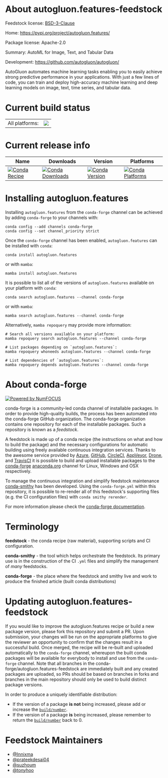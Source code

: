 About autogluon.features-feedstock
==================================

Feedstock license: [BSD-3-Clause](https://github.com/conda-forge/autogluon.features-feedstock/blob/main/LICENSE.txt)

Home: https://pypi.org/project/autogluon.features/

Package license: Apache-2.0

Summary: AutoML for Image, Text, and Tabular Data

Development: https://github.com/autogluon/autogluon/

AutoGluon automates machine learning tasks enabling you to easily achieve strong
predictive performance in your applications. With just a few lines of code, you
can train and deploy high-accuracy machine learning and deep learning models on
image, text, time series, and tabular data.


Current build status
====================


<table><tr><td>All platforms:</td>
    <td>
      <a href="https://dev.azure.com/conda-forge/feedstock-builds/_build/latest?definitionId=18443&branchName=main">
        <img src="https://dev.azure.com/conda-forge/feedstock-builds/_apis/build/status/autogluon.features-feedstock?branchName=main">
      </a>
    </td>
  </tr>
</table>

Current release info
====================

| Name | Downloads | Version | Platforms |
| --- | --- | --- | --- |
| [![Conda Recipe](https://img.shields.io/badge/recipe-autogluon.features-green.svg)](https://anaconda.org/conda-forge/autogluon.features) | [![Conda Downloads](https://img.shields.io/conda/dn/conda-forge/autogluon.features.svg)](https://anaconda.org/conda-forge/autogluon.features) | [![Conda Version](https://img.shields.io/conda/vn/conda-forge/autogluon.features.svg)](https://anaconda.org/conda-forge/autogluon.features) | [![Conda Platforms](https://img.shields.io/conda/pn/conda-forge/autogluon.features.svg)](https://anaconda.org/conda-forge/autogluon.features) |

Installing autogluon.features
=============================

Installing `autogluon.features` from the `conda-forge` channel can be achieved by adding `conda-forge` to your channels with:

```
conda config --add channels conda-forge
conda config --set channel_priority strict
```

Once the `conda-forge` channel has been enabled, `autogluon.features` can be installed with `conda`:

```
conda install autogluon.features
```

or with `mamba`:

```
mamba install autogluon.features
```

It is possible to list all of the versions of `autogluon.features` available on your platform with `conda`:

```
conda search autogluon.features --channel conda-forge
```

or with `mamba`:

```
mamba search autogluon.features --channel conda-forge
```

Alternatively, `mamba repoquery` may provide more information:

```
# Search all versions available on your platform:
mamba repoquery search autogluon.features --channel conda-forge

# List packages depending on `autogluon.features`:
mamba repoquery whoneeds autogluon.features --channel conda-forge

# List dependencies of `autogluon.features`:
mamba repoquery depends autogluon.features --channel conda-forge
```


About conda-forge
=================

[![Powered by
NumFOCUS](https://img.shields.io/badge/powered%20by-NumFOCUS-orange.svg?style=flat&colorA=E1523D&colorB=007D8A)](https://numfocus.org)

conda-forge is a community-led conda channel of installable packages.
In order to provide high-quality builds, the process has been automated into the
conda-forge GitHub organization. The conda-forge organization contains one repository
for each of the installable packages. Such a repository is known as a *feedstock*.

A feedstock is made up of a conda recipe (the instructions on what and how to build
the package) and the necessary configurations for automatic building using freely
available continuous integration services. Thanks to the awesome service provided by
[Azure](https://azure.microsoft.com/en-us/services/devops/), [GitHub](https://github.com/),
[CircleCI](https://circleci.com/), [AppVeyor](https://www.appveyor.com/),
[Drone](https://cloud.drone.io/welcome), and [TravisCI](https://travis-ci.com/)
it is possible to build and upload installable packages to the
[conda-forge](https://anaconda.org/conda-forge) [anaconda.org](https://anaconda.org/)
channel for Linux, Windows and OSX respectively.

To manage the continuous integration and simplify feedstock maintenance
[conda-smithy](https://github.com/conda-forge/conda-smithy) has been developed.
Using the ``conda-forge.yml`` within this repository, it is possible to re-render all of
this feedstock's supporting files (e.g. the CI configuration files) with ``conda smithy rerender``.

For more information please check the [conda-forge documentation](https://conda-forge.org/docs/).

Terminology
===========

**feedstock** - the conda recipe (raw material), supporting scripts and CI configuration.

**conda-smithy** - the tool which helps orchestrate the feedstock.
                   Its primary use is in the construction of the CI ``.yml`` files
                   and simplify the management of *many* feedstocks.

**conda-forge** - the place where the feedstock and smithy live and work to
                  produce the finished article (built conda distributions)


Updating autogluon.features-feedstock
=====================================

If you would like to improve the autogluon.features recipe or build a new
package version, please fork this repository and submit a PR. Upon submission,
your changes will be run on the appropriate platforms to give the reviewer an
opportunity to confirm that the changes result in a successful build. Once
merged, the recipe will be re-built and uploaded automatically to the
`conda-forge` channel, whereupon the built conda packages will be available for
everybody to install and use from the `conda-forge` channel.
Note that all branches in the conda-forge/autogluon.features-feedstock are
immediately built and any created packages are uploaded, so PRs should be based
on branches in forks and branches in the main repository should only be used to
build distinct package versions.

In order to produce a uniquely identifiable distribution:
 * If the version of a package **is not** being increased, please add or increase
   the [``build/number``](https://docs.conda.io/projects/conda-build/en/latest/resources/define-metadata.html#build-number-and-string).
 * If the version of a package **is** being increased, please remember to return
   the [``build/number``](https://docs.conda.io/projects/conda-build/en/latest/resources/define-metadata.html#build-number-and-string)
   back to 0.

Feedstock Maintainers
=====================

* [@Innixma](https://github.com/Innixma/)
* [@prateekdesai04](https://github.com/prateekdesai04/)
* [@suzhoum](https://github.com/suzhoum/)
* [@tonyhoo](https://github.com/tonyhoo/)

